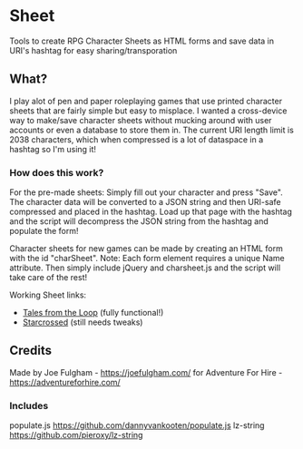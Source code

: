 # Sheet
Tools to create RPG Character Sheets as HTML forms and save data in URI's hashtag for easy sharing/transporation

## What?
I play alot of pen and paper roleplaying games that use printed character sheets that are fairly simple but easy to misplace. I wanted a cross-device way to make/save character sheets without mucking around with user accounts or even a database to store them in. The current URI length limit is 2038 characters, which when compressed is a lot of dataspace in a hashtag so I'm using it!

### How does this work?
For the pre-made sheets: Simply fill out your character and press "Save". The character data will be converted to a JSON string and then URI-safe compressed and placed in the hashtag. Load up that page with the hashtag and the script will decompress the JSON string from the hashtag and populate the form!

Character sheets for new games can be made by creating an HTML form with the id "charSheet". Note: Each form element requires a unique Name attribute. Then simply include jQuery and charsheet.js and the script will take care of the rest!

Working Sheet links:  

* [Tales from the Loop](https://sheet.adventureforhire.com/loop/) (fully functional!)
* [Starcrossed](https://sheet.adventureforhire.com/starcrossed) (still needs tweaks)

## Credits
Made by Joe Fulgham - https://joefulgham.com/
for Adventure For Hire - https://adventureforhire.com/

### Includes 
populate.js https://github.com/dannyvankooten/populate.js
lz-string https://github.com/pieroxy/lz-string
